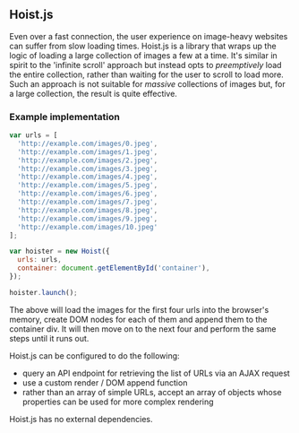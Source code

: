 ## Hoist.js

Even over a fast connection, the user experience on image-heavy websites can suffer from slow loading times. Hoist.js is a library that wraps up the logic of loading a large collection of images a few at a time. It's similar in spirit to the 'infinite scroll' approach but instead opts to _preemptively_ load the entire collection, rather than waiting for the user to scroll to load more. Such an approach is not suitable for _massive_ collections of images but, for a large collection, the result is quite effective.


### Example implementation
~~~ js
var urls = [
  'http://example.com/images/0.jpeg',
  'http://example.com/images/1.jpeg',
  'http://example.com/images/2.jpeg',
  'http://example.com/images/3.jpeg',
  'http://example.com/images/4.jpeg',
  'http://example.com/images/5.jpeg',
  'http://example.com/images/6.jpeg',
  'http://example.com/images/7.jpeg',
  'http://example.com/images/8.jpeg',
  'http://example.com/images/9.jpeg',
  'http://example.com/images/10.jpeg'
];

var hoister = new Hoist({
  urls: urls,
  container: document.getElementById('container'),
});

hoister.launch();
~~~

The above will load the images for the first four urls into the browser's memory, create DOM nodes for each of them and append them to the container div. It will then move on to the next four and perform the same steps until it runs out.

Hoist.js can be configured to do the following:
- query an API endpoint for retrieving the list of URLs via an AJAX request
- use a custom render / DOM append function
- rather than an array of simple URLs, accept an array of objects whose properties can be used for more complex rendering

Hoist.js has no external dependencies.
